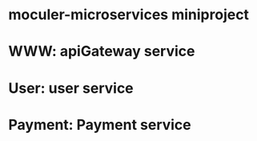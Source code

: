 # moculer-microservices miniproject
# WWW: apiGateway service
# User: user service
# Payment: Payment service
